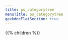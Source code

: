 ```yaml
---
title: ps_categorytree
menuTitle: ps_categorytree 
geekdocFlatSection: true
---
```


{{% children %}}